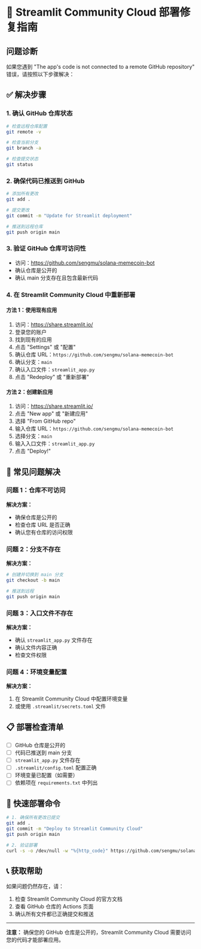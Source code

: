 # 🚀 Streamlit Community Cloud 部署修复指南

## 问题诊断

如果您遇到 "The app's code is not connected to a remote GitHub repository" 错误，请按照以下步骤解决：

## ✅ 解决步骤

### 1. 确认 GitHub 仓库状态
```bash
# 检查远程仓库配置
git remote -v

# 检查当前分支
git branch -a

# 检查提交状态
git status
```

### 2. 确保代码已推送到 GitHub
```bash
# 添加所有更改
git add .

# 提交更改
git commit -m "Update for Streamlit deployment"

# 推送到远程仓库
git push origin main
```

### 3. 验证 GitHub 仓库可访问性
- 访问：https://github.com/sengmu/solana-memecoin-bot
- 确认仓库是公开的
- 确认 main 分支存在且包含最新代码

### 4. 在 Streamlit Community Cloud 中重新部署

#### 方法 1：使用现有应用
1. 访问：https://share.streamlit.io/
2. 登录您的账户
3. 找到现有的应用
4. 点击 "Settings" 或 "配置"
5. 确认仓库 URL：`https://github.com/sengmu/solana-memecoin-bot`
6. 确认分支：`main`
7. 确认入口文件：`streamlit_app.py`
8. 点击 "Redeploy" 或 "重新部署"

#### 方法 2：创建新应用
1. 访问：https://share.streamlit.io/
2. 点击 "New app" 或 "新建应用"
3. 选择 "From GitHub repo"
4. 输入仓库 URL：`https://github.com/sengmu/solana-memecoin-bot`
5. 选择分支：`main`
6. 输入入口文件：`streamlit_app.py`
7. 点击 "Deploy!"

## 🔧 常见问题解决

### 问题 1：仓库不可访问
**解决方案：**
- 确保仓库是公开的
- 检查仓库 URL 是否正确
- 确认您有仓库的访问权限

### 问题 2：分支不存在
**解决方案：**
```bash
# 创建并切换到 main 分支
git checkout -b main

# 推送到远程
git push origin main
```

### 问题 3：入口文件不存在
**解决方案：**
- 确认 `streamlit_app.py` 文件存在
- 确认文件内容正确
- 检查文件权限

### 问题 4：环境变量配置
**解决方案：**
1. 在 Streamlit Community Cloud 中配置环境变量
2. 或使用 `.streamlit/secrets.toml` 文件

## 📋 部署检查清单

- [ ] GitHub 仓库是公开的
- [ ] 代码已推送到 main 分支
- [ ] `streamlit_app.py` 文件存在
- [ ] `.streamlit/config.toml` 配置正确
- [ ] 环境变量已配置（如需要）
- [ ] 依赖项在 `requirements.txt` 中列出

## 🚀 快速部署命令

```bash
# 1. 确保所有更改已提交
git add .
git commit -m "Deploy to Streamlit Community Cloud"
git push origin main

# 2. 验证部署
curl -s -o /dev/null -w "%{http_code}" https://github.com/sengmu/solana-memecoin-bot
```

## 📞 获取帮助

如果问题仍然存在，请：

1. 检查 Streamlit Community Cloud 的官方文档
2. 查看 GitHub 仓库的 Actions 页面
3. 确认所有文件都已正确提交和推送

---

**注意：** 确保您的 GitHub 仓库是公开的，Streamlit Community Cloud 需要访问您的代码才能部署应用。
